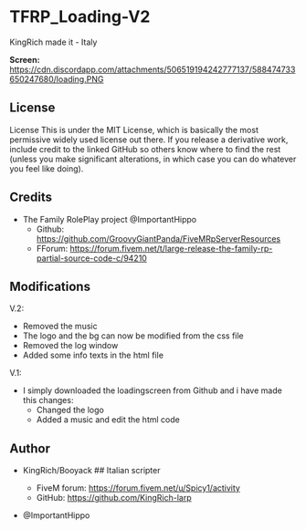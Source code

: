 # TFRP_Loading-V2

KingRich made it - Italy


**Screen:** https://cdn.discordapp.com/attachments/506519194242777137/588474733650247680/loading.PNG

## License

License
This is under the MIT License, which is basically the most permissive widely used license out there. If you release a derivative work, include credit to the linked GitHub so others know where to find the rest (unless you make significant alterations, in which case you can do whatever you feel like doing).

## Credits

- The Family RolePlay project @ImportantHippo 
    - Github: https://github.com/GroovyGiantPanda/FiveMRpServerResources
    - FForum: https://forum.fivem.net/t/large-release-the-family-rp-partial-source-code-c/94210

## Modifications
 V.2:
- Removed the music
- The logo and the bg can now be modified from the css file
- Removed the log window
- Added some info texts in the html file

V.1:
- I simply downloaded the loadingscreen from Github and i have made this changes:
    - Changed the logo
    - Added a music and edit the html code

## Author

- KingRich/Booyack                      ## Italian scripter
    - FiveM forum: https://forum.fivem.net/u/Spicy1/activity
    - GitHub:      https://github.com/KingRich-larp

- @ImportantHippo
